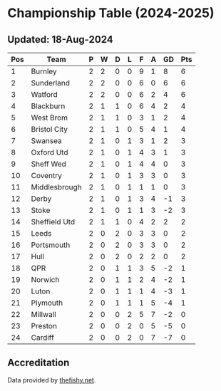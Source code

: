 # Championship Table (2024-2025)
## Updated: 18-Aug-2024

| Pos | Team | P | W | D | L | F | A | GD | Pts |
| --- | --- | --- | --- | --- | --- | --- | --- | --- | --- |
| 1 | Burnley | 2 | 2 | 0 | 0 | 9 | 1 | 8 | 6 |
| 2 | Sunderland | 2 | 2 | 0 | 0 | 6 | 0 | 6 | 6 |
| 3 | Watford | 2 | 2 | 0 | 0 | 6 | 2 | 4 | 6 |
| 4 | Blackburn | 2 | 1 | 1 | 0 | 6 | 4 | 2 | 4 |
| 5 | West Brom | 2 | 1 | 1 | 0 | 3 | 1 | 2 | 4 |
| 6 | Bristol City | 2 | 1 | 1 | 0 | 5 | 4 | 1 | 4 |
| 7 | Swansea | 2 | 1 | 0 | 1 | 3 | 1 | 2 | 3 |
| 8 | Oxford Utd | 2 | 1 | 0 | 1 | 4 | 3 | 1 | 3 |
| 9 | Sheff Wed | 2 | 1 | 0 | 1 | 4 | 4 | 0 | 3 |
| 10 | Coventry | 2 | 1 | 0 | 1 | 3 | 3 | 0 | 3 |
| 11 | Middlesbrough | 2 | 1 | 0 | 1 | 1 | 1 | 0 | 3 |
| 12 | Derby | 2 | 1 | 0 | 1 | 3 | 4 | -1 | 3 |
| 13 | Stoke | 2 | 1 | 0 | 1 | 1 | 3 | -2 | 3 |
| 14 | Sheffield Utd | 2 | 1 | 1 | 0 | 4 | 2 | 2 | 2 |
| 15 | Leeds | 2 | 0 | 2 | 0 | 3 | 3 | 0 | 2 |
| 16 | Portsmouth | 2 | 0 | 2 | 0 | 3 | 3 | 0 | 2 |
| 17 | Hull | 2 | 0 | 2 | 0 | 2 | 2 | 0 | 2 |
| 18 | QPR | 2 | 0 | 1 | 1 | 3 | 5 | -2 | 1 |
| 19 | Norwich | 2 | 0 | 1 | 1 | 2 | 4 | -2 | 1 |
| 20 | Luton | 2 | 0 | 1 | 1 | 1 | 4 | -3 | 1 |
| 21 | Plymouth | 2 | 0 | 1 | 1 | 1 | 5 | -4 | 1 |
| 22 | Millwall | 2 | 0 | 0 | 2 | 5 | 7 | -2 | 0 |
| 23 | Preston | 2 | 0 | 0 | 2 | 0 | 5 | -5 | 0 |
| 24 | Cardiff | 2 | 0 | 0 | 2 | 0 | 7 | -7 | 0 |

## Accreditation 

Data provided by [thefishy.net](https://www.thefishy.net/).